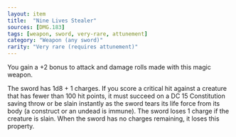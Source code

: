 ```yaml
---
layout: item
title:  "Nine Lives Stealer"
sources: [DMG.183]
tags: [weapon, sword, very-rare, attunement]
category: "Weapon (any sword)"
rarity: "Very rare (requires attunement)"
---
```


You gain a +2 bonus to attack and damage rolls made with this magic weapon.

The sword has 1d8 + 1 charges. If you score a critical hit against a creature that has fewer than 100 hit points, it must succeed on a DC 15 Constitution saving throw or be slain instantly as the sword tears its life force from its body (a construct or an undead is immune). The sword loses 1 charge if the creature is slain. When the sword has no charges remaining, it loses this property.
